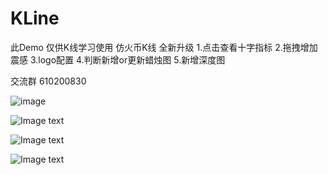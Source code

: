 # KLine 
此Demo 仅供K线学习使用 
仿火币K线 全新升级 
1.点击查看十字指标
2.拖拽增加震感
3.logo配置
4.判断新增or更新蜡烛图
5.新增深度图

交流群 610200830

![image](https://github.com/mercyxu/KLine/blob/master/Image/WechatIMG1.jpeg)

![Image text](https://github.com/mercyxu/KLine/blob/master/Image/WechatIMG2.jpeg)

![Image text](https://github.com/mercyxu/KLine/blob/master/Image/WechatIMG4.jpeg)

![Image text](https://github.com/mercyxu/KLine/blob/master/Image/WechatIMG5.jpeg)



